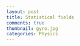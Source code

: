 ```yaml
---
layout: post
title: Statistical fields
comments: true
thumbnail: gyro.jpg
categories: Physics
---
```

